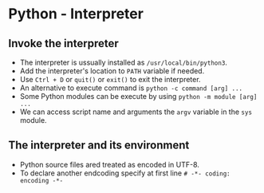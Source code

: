 # Python - Interpreter

## Invoke the interpreter
  - The interpreter is ussually installed as `/usr/local/bin/python3`.
  - Add the interpreter's location to `PATH` variable if needed.
  - Use `Ctrl + D` or `quit()` or `exit()` to exit the interpreter.
  - An alternative to execute command is `python -c command [arg] ...`
  - Some Python modules can be execute by using `python -m module [arg] ...`
  - We can access script name and arguments the `argv` variable in the `sys` module.

## The interpreter and its environment
  - Python source files ared treated as encoded in UTF-8.
  - To declare another endcoding specify at first line `# -*- coding: encoding -*-`
